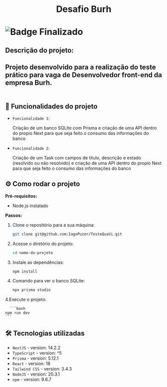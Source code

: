 <h1 align="center"> Desafio Burh <h1>

![Badge Finalizado](http://img.shields.io/static/v1?label=STATUS&message=FINALIZADO&color=GREEN&style=for-the-badge)

<h2>Descrição do projeto:<h2>
<p>Projeto desenvolvido para a realização do teste prático para vaga de Desenvolvedor front-end da empresa Burh.</p>

<p align="center">
 <img src="">
</p>

## :hammer: Funcionalidades do projeto

- `Funcionalidade 1`:
    <p>Criação de um banco SQLite com Prisma e criação de uma API dentro do propio Next para que seja feito o consumo das informações do banco<p>

- `Funcionalidade 2`:
    <p>Criação de um Task com campos de titulo, descrição e estado (resolvido ou não resolvido) e criação de uma API dentro do propio Next para que seja feito o consumo das informações do banco<p>

## :gear: Como rodar o projeto

**Pré-requisitos:**

- Node.js instalado

**Passos:**

1. Clone o repositório para a sua máquina:

   ```bash
   git clone git@github.com:IagoPuzer/TesteQuaVi.git

   ```

2. Acesse o diretório do projeto:

   ```bash
   cd nome-do-projeto
   ```

3. Instale as dependências:

   ```bash
   npm install
   ```

4. Comando para ver o banco SQLite:

   ```bash
   npx prisma studio
   ```

4.Execute o projeto:

      ```bash
    npm run dev
    ```

## 🛠️ Tecnologias utilizadas

- `NextJS` - version: 14.2.2
- `TypeScript` - version: ^5
- `Prisma` - version: 5.12.1
- `React` - version: 18
- `Tailwind CSS` - version: 3.4.3
- `NodeJS` - version: 20.3.1
- `npm` - version: 9.6.7
